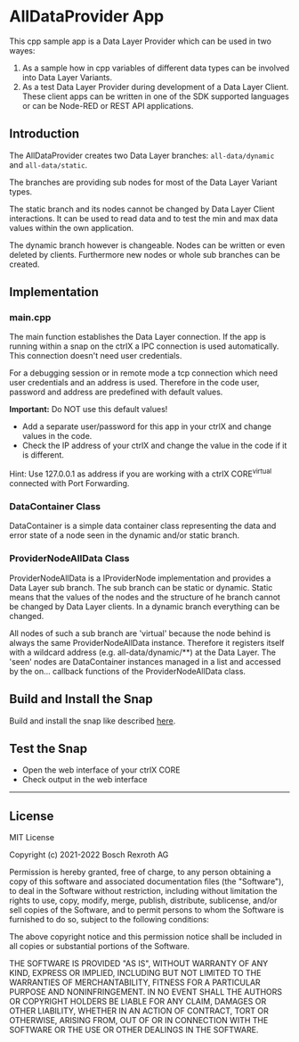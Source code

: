 # AllDataProvider App 

This cpp sample app is a Data Layer Provider which can be used in two wayes:

1. As a sample how in cpp variables of different data types can be involved into Data Layer Variants.
2. As a test Data Layer Provider during development of a Data Layer Client. These client apps can be written in one of the SDK supported languages or can be Node-RED or REST API applications.

## Introduction

The AllDataProvider creates two Data Layer branches: `all-data/dynamic` and `all-data/static`. 

The branches are providing sub nodes for most of the Data Layer Variant types.

The static branch and its nodes cannot be changed by Data Layer Client interactions. It can be used to read data and to test the min and max data values within the own application.

The dynamic branch however is changeable. Nodes can be written or even deleted by clients. Furthermore new nodes or whole sub branches can be created.

## Implementation

### main.cpp

The main function establishes the Data Layer connection. If the app is running within a snap on the ctrlX a IPC connection is used automatically. This connection doesn't need user credentials.

For a debugging session or in remote mode a tcp connection which need user credentials and an address is used. Therefore in the code user, password and address are predefined with default values.

**Important:** 
Do NOT use this default values!
* Add a separate user/password for this app in your ctrlX and change values in the code.
* Check the IP address of your ctrlX and change the value in the code if it is different.

Hint: Use 127.0.0.1 as address if you are working with a ctrlX CORE<sup>virtual</sup> connected with Port Forwarding.

### DataContainer Class

DataContainer is a simple data container class representing the data and error state of a node seen in the dynamic and/or static branch.

### ProviderNodeAllData Class

ProviderNodeAllData is a IProviderNode implementation and provides a Data Layer sub branch. The sub branch can be static or dynamic.
Static means that the values of the nodes and the structure of he branch  cannot be changed by Data Layer clients. In a dynamic branch everything can be changed.

All nodes of such a sub branch are 'virtual' because the node behind is always the same ProviderNodeAllData instance. Therefore it registers itself with a wildcard address (e.g. all-data/dynamic/\*\*) at the Data Layer. The 'seen' nodes are DataContainer instances managed in a list and accessed by the on... callback functions of the ProviderNodeAllData class. 
 
## Build and Install the Snap

Build and install the snap like described [here](../README.md).

## Test the Snap

* Open the web interface of your ctrlX CORE
* Check output in the web interface

___

## License

MIT License

Copyright (c) 2021-2022 Bosch Rexroth AG

Permission is hereby granted, free of charge, to any person obtaining a copy
of this software and associated documentation files (the "Software"), to deal
in the Software without restriction, including without limitation the rights
to use, copy, modify, merge, publish, distribute, sublicense, and/or sell
copies of the Software, and to permit persons to whom the Software is
furnished to do so, subject to the following conditions:

The above copyright notice and this permission notice shall be included in all
copies or substantial portions of the Software.

THE SOFTWARE IS PROVIDED "AS IS", WITHOUT WARRANTY OF ANY KIND, EXPRESS OR
IMPLIED, INCLUDING BUT NOT LIMITED TO THE WARRANTIES OF MERCHANTABILITY,
FITNESS FOR A PARTICULAR PURPOSE AND NONINFRINGEMENT. IN NO EVENT SHALL THE
AUTHORS OR COPYRIGHT HOLDERS BE LIABLE FOR ANY CLAIM, DAMAGES OR OTHER
LIABILITY, WHETHER IN AN ACTION OF CONTRACT, TORT OR OTHERWISE, ARISING FROM,
OUT OF OR IN CONNECTION WITH THE SOFTWARE OR THE USE OR OTHER DEALINGS IN THE
SOFTWARE.
